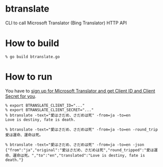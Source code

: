 # btranslate
CLI to call Microsoft Translator (Bing Translator) HTTP API

# How to build

    % go build btranslate.go


# How to run

You have to [sign up for Microsoft Translator and get Client ID and Client Secret for you](http://blogs.msdn.com/b/translation/p/gettingstarted1.aspx).

    % export BTRANSLATE_CLIENT_ID="..."
    % export BTRANSLATE_CLIENT_SECRET="..."
    % btranslate -text="愛はさだめ、さだめは死" -from=ja -to=en
    Love is destiny, fate is death.

    % btranslate -text="愛はさだめ、さだめは死" -from=ja -to=en -round_trip
    愛は運命、運命は死。

    % btranslate -text="愛はさだめ、さだめは死" -from=ja -to=en -json
    {"from":"ja","original":"愛はさだめ、さだめは死","round_tripped":"愛は運命、運命は死。","to":"en","translated":"Love is destiny, fate is death."}

